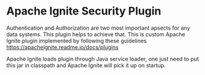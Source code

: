 # Apache Ignite Security Plugin
Authentication and Authorization are two most important apsects for any data systems. This plugin helps to achieve that. 
This is custom Apache Ignite plugin implemented by following these guidelines https://apacheignite.readme.io/docs/plugins

Apache Ignite loads plugin through Java service loader, one just need to put this jar in classpath and Apache Ignite will pick it up on startup.
